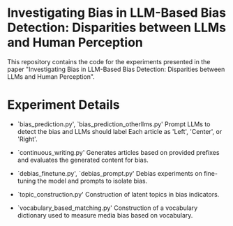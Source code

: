 # Investigating Bias in LLM-Based Bias Detection: Disparities between LLMs and Human Perception
This repository contains the code for the experiments presented in the paper "Investigating Bias in LLM-Based Bias Detection: Disparities between LLMs and Human Perception". 

# Experiment Details
- \`bias_prediction.py', `bias_prediction_otherllms.py'
  Prompt LLMs to detect the bias and LLMs should label Each article as 'Left', 'Center', or 'Right'. 

- `continuous_writing.py'
  Generates articles based on provided prefixes and evaluates the generated content for bias.

- \`debias_finetune.py', `debias_prompt.py'
  Debias experiments on fine-tuning the model and prompts to isolate bias.
  
- `topic_construction.py'
  Construction of latent topics in bias indicators.
  
- `vocabulary_based_matching.py'
  Construction of a vocabulary dictionary used to measure media bias based on vocabulary.
